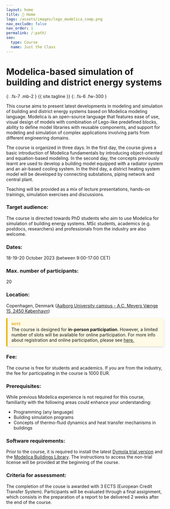```yaml
---
layout: home
title: 🏡 Home
logo: /assets/images/logo_modelica_comp.png
nav_exclude: false
nav_order: 1
permalink: /:path/
seo:
  type: Course
  name: Just the Class
---
```


# Modelica-based simulation of building and district energy systems
{: .fs-7 .mb-2 }
{{ site.tagline }}
{: .fs-6 .fw-300 }

This course aims to present latest developments in modeling and simulation of building and district energy systems based on Modelica modeling language. Modelica is an open-source language that features ease of use, visual design of models with combination of Lego-like predefined blocks, ability to define model libraries with reusable components, and support for modeling and simulation of complex applications involving parts from different engineering domains.

The course is organized in three days. In the first day, the course gives a basic introduction of Modelica fundamentals by introducing object-oriented and equation-based modeling. In the second day, the concepts previously learnt are used to develop a building model equipped with a radiator system and an air-based cooling system. In the third day, a district heating system model will be developed by connecting substations, piping network and central plant.

Teaching will be provided as a mix of lecture presentations, hands-on trainings, simulation exercises and discussions.

### Target audience:
The course is directed towards PhD students who aim to use Modelica for simulation of building energy systems. MSc students, academics (e.g. postdocs, researchers) and professionals from the industry are also welcome.

<style>
p.note,blockquote.note {
    background: rgba(255,235,130,0.2);
    border-left: 4px solid #e7af06;
    border-radius: 4px;
    box-shadow: 0 1px 2px rgba(0,0,0,0.12),0 3px 10px rgba(0,0,0,0.08);
    padding: .8rem
}

p.note::before,blockquote.note::before {
    color: #e7af06;
    content: "Note";
    display: block;
    font-weight: bold;
    text-transform: uppercase;
    font-size: .75em;
    padding-bottom: .125rem
}

p.note>.note-title,blockquote.note>.note-title {
    color: #e7af06;
    display: block;
    font-weight: bold;
    text-transform: uppercase;
    font-size: .75em;
    padding-bottom: .125rem
}

p.note-title,blockquote.note-title {
    background: rgba(255,235,130,0.2);
    border-left: 4px solid #e7af06;
    border-radius: 4px;
    box-shadow: 0 1px 2px rgba(0,0,0,0.12),0 3px 10px rgba(0,0,0,0.08);
    padding: .8rem
}

p.note-title>p:first-child,blockquote.note-title>p:first-child {
    margin-top: 0;
    margin-bottom: 0;
    color: #e7af06;
    display: block;
    font-weight: bold;
    text-transform: uppercase;
    font-size: .75em;
    padding-bottom: .125rem
}

blockquote.note {
    margin-left: 0;
    margin-right: 0
}

blockquote.note>p:first-child {
    margin-top: 0
}

blockquote.note>p:last-child {
    margin-bottom: 0
}

blockquote.note-title {
    margin-left: 0;
    margin-right: 0
}

blockquote.note-title>p:nth-child(2) {
    margin-top: 0
}

blockquote.note-title>p:last-child {
    margin-bottom: 0
}

</style>

### Dates:
18-19-20 October 2023 (between 9:00-17:00 CET)

### Max. number of participants:
20

### Location:
Copenhagen, Denmark ([Aalborg University campus - A.C. Meyers Vænge 15, 2450 København](https://www.google.com/maps/place/Aalborg+University+Copenhagen/@55.6508514,12.5419012,15z/data=!4m6!3m5!1s0x465254803001cc61:0xe7e0b8f43d4f43e7!8m2!3d55.6508514!4d12.5419012!16s%2Fm%2F0hhqstv?entry=ttu))

<p class="note">The course is designed for <strong>in-person participation</strong>. However, a limited number of slots will be available for online participation. For more info about registration and online participation, please see <a href="https://amaccarini.github.io/Modelica-PhD-course-23/registration/">here.</a></p>

### Fee:
The course is free for students and academics. If you are from the industry, the fee for participating in the course is 1000 EUR.

### Prerequisites:
While previous Modelica experience is not required for this course, familiarity with the following areas could enhance your understanding:
- Programming (any language)
- Building simulation programs
- Concepts of thermo-fluid dynamics and heat transfer mechanisms in buildings

### Software requirements:
Prior to the course, it is required to install the latest [Dymola trial version](https://www.3ds.com/products-services/catia/products/dymola/trial-version/) and the [Modelica Buildings Library](https://simulationresearch.lbl.gov/modelica/download.html). The instructions to access the non-trial license will be provided at the beginning of the course. 

### Criteria for assessment:
The completion of the couse is awarded with 3 ECTS (European Credit Transfer System). Participants will be evaluated through a final assignment, which consists in the preparation of a report to be delivered 2 weeks after the end of the course.

